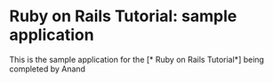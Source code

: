 
 # Ruby on Rails Tutorial: sample application

This is the sample application for
the [* Ruby on Rails Tutorial*] 
being completed by Anand
